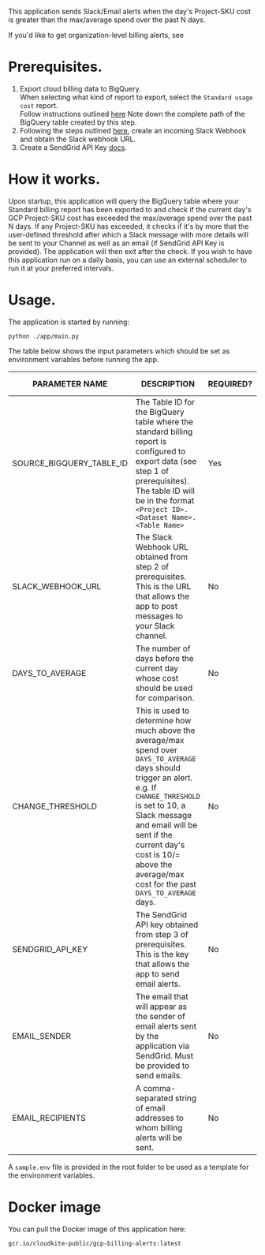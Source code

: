 This application sends Slack/Email alerts when the day's Project-SKU cost is greater than the max/average spend over the past N days.

If you'd like to get organization-level billing alerts, see []()

# Prerequisites.
1. Export cloud billing data to BigQuery.  
    When selecting what kind of report to export, select the `Standard usage cost` report.  
    Follow instructions outlined [here](https://cloud.google.com/billing/docs/how-to/export-data-bigquery-setup)
    Note down the complete path of the BigQuery table created by this step.
2. Following the steps outlined [here](https://api.slack.com/messaging/webhooks#getting_started), create an incoming Slack Webhook and obtain the Slack webhook URL.
3. Create a SendGrid API Key [docs](https://docs.sendgrid.com/ui/account-and-settings/api-keys#creating-an-api-key).

# How it works.
Upon startup, this application will query the BigQuery table where your Standard billing report has been exported to and check if the current day's GCP Project-SKU cost has exceeded the max/average spend over the past N days. If any Project-SKU has exceeded, it checks if it's by more that the user-defined threshold after which a Slack message with more details will be sent to your Channel as well as an email (if SendGrid API Key is provided). 
The application will then exit after the check. If you wish to have this application run on a daily basis, you can use an external scheduler to run it at your preferred intervals.

# Usage.
The application is started by running:  
```
python ./app/main.py
```
The table below shows the input parameters which should be set as environment variables before running the app.  

| PARAMETER NAME                                  | DESCRIPTION                                                                                          |         REQUIRED? |         DEFAULT VALUE |
| ----------------------------------------------------- | ---------------------------------------------------------------------------------------------------- | ---------------------- | ---------------------- |
| SOURCE_BIGQUERY_TABLE_ID | The Table ID for the BigQuery table where the standard billing report is configured to export data (see step 1 of prerequisites). The table ID will be in the format `<Project ID>.<Dataset Name>.<Table Name>` | Yes |  |
| SLACK_WEBHOOK_URL | The Slack Webhook URL obtained from step 2 of prerequisites. This is the URL that allows the app to post messages to your Slack channel. | No |  |
| DAYS_TO_AVERAGE | The number of days before the current day whose cost should be used for comparison. | No | 30 |
| CHANGE_THRESHOLD | This is used to determine how much above the average/max spend over `DAYS_TO_AVERAGE` days should trigger an alert. e.g. If `CHANGE_THRESHOLD` is set to 10, a Slack message and email will be sent if the current day's cost is 10/= above the average/max cost for the past `DAYS_TO_AVERAGE` days. | No | 0 |
| SENDGRID_API_KEY | The SendGrid API key obtained from step 3 of prerequisites. This is the key that allows the app to send email alerts. | No |  |
| EMAIL_SENDER | The email that will appear as the sender of email alerts sent by the application via SendGrid. Must be provided to send emails. | No |  |
| EMAIL_RECIPIENTS | A comma-separated string of email addresses to whom billing alerts will be sent. | No |  |

A `sample.env` file is provided in the root folder to be used as a template for the environment variables.

# Docker image
You can pull the Docker image of this application here:  

```
gcr.io/cloudkite-public/gcp-billing-alerts:latest
```